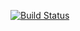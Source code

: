 [![Build Status](https://travis-ci.org/jameshfisher/migrant.png)](https://travis-ci.org/jameshfisher/migrant)
